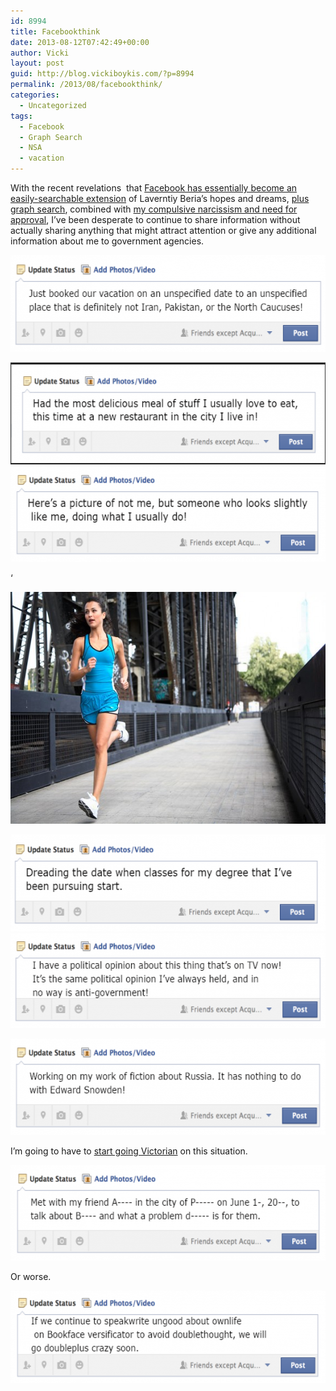 ```yaml
---
id: 8994
title: Facebookthink
date: 2013-08-12T07:42:49+00:00
author: Vicki
layout: post
guid: http://blog.vickiboykis.com/?p=8994
permalink: /2013/08/facebookthink/
categories:
  - Uncategorized
tags:
  - Facebook
  - Graph Search
  - NSA
  - vacation
---
```

With the recent revelations  that <a href="http://blog.vickiboykis.com/2013/06/being-american/" target="_blank">Facebook has essentially become an easily-searchable extension</a> of Laverntiy Beria&#8217;s hopes and dreams, <a href="http://mashable.com/2013/01/15/facebook-graph-search-privacy/" target="_blank">plus graph search</a>, combined with <a href="http://blog.vickiboykis.com/2011/09/facebook-anxiety/" target="_blank">my compulsive narcissism and need for approval</a>, I&#8217;ve been desperate to continue to share information without actually sharing anything that might attract attention or give any additional information about me to government agencies.

[<img class="aligncenter size-medium wp-image-9002" alt="Screen Shot 2013-08-12 at 7.11.09 AM" src="https://raw.githubusercontent.com/veekaybee/wlb/gh-pages/assets/images/2013/08/Screen-Shot-2013-08-12-at-7.11.09-AM-580x155.png" width="580" height="155" />](https://raw.githubusercontent.com/veekaybee/wlb/gh-pages/assets/images/2013/08/Screen-Shot-2013-08-12-at-7.11.09-AM.png)

[<img class="aligncenter size-medium wp-image-8996" alt="Screen Shot 2013-08-12 at 7.02.06 AM" src="https://raw.githubusercontent.com/veekaybee/wlb/gh-pages/assets/images/2013/08/Screen-Shot-2013-08-12-at-7.02.06-AM-580x163.png" width="580" height="163" />](https://raw.githubusercontent.com/veekaybee/wlb/gh-pages/assets/images/2013/08/Screen-Shot-2013-08-12-at-7.02.06-AM.png)[<img class="aligncenter size-medium wp-image-8998" alt="Screen Shot 2013-08-12 at 7.05.38 AM" src="https://raw.githubusercontent.com/veekaybee/wlb/gh-pages/assets/images/2013/08/Screen-Shot-2013-08-12-at-7.05.38-AM-580x153.png" width="580" height="153" />](https://raw.githubusercontent.com/veekaybee/wlb/gh-pages/assets/images/2013/08/Screen-Shot-2013-08-12-at-7.05.38-AM.png)

&#8216;

[<img class="aligncenter size-medium wp-image-8999" alt="nike-girl-runner-portland-bridge" src="https://raw.githubusercontent.com/veekaybee/wlb/gh-pages/assets/images/2013/08/nike-girl-runner-portland-bridge-580x371.jpg" width="580" height="371" />](https://raw.githubusercontent.com/veekaybee/wlb/gh-pages/assets/images/2013/08/nike-girl-runner-portland-bridge.jpg)

[<img class="aligncenter size-medium wp-image-9000" alt="Screen Shot 2013-08-12 at 7.08.17 AM" src="https://raw.githubusercontent.com/veekaybee/wlb/gh-pages/assets/images/2013/08/Screen-Shot-2013-08-12-at-7.08.17-AM-580x155.png" width="580" height="155" />](https://raw.githubusercontent.com/veekaybee/wlb/gh-pages/assets/images/2013/08/Screen-Shot-2013-08-12-at-7.08.17-AM.png)[<img class="aligncenter size-medium wp-image-9001" alt="Screen Shot 2013-08-12 at 7.09.41 AM" src="https://raw.githubusercontent.com/veekaybee/wlb/gh-pages/assets/images/2013/08/Screen-Shot-2013-08-12-at-7.09.41-AM-580x152.png" width="580" height="152" />](https://raw.githubusercontent.com/veekaybee/wlb/gh-pages/assets/images/2013/08/Screen-Shot-2013-08-12-at-7.09.41-AM.png)

[<img class="aligncenter size-medium wp-image-9003" alt="Screen Shot 2013-08-12 at 7.16.11 AM" src="https://raw.githubusercontent.com/veekaybee/wlb/gh-pages/assets/images/2013/08/Screen-Shot-2013-08-12-at-7.16.11-AM-580x154.png" width="580" height="154" />](https://raw.githubusercontent.com/veekaybee/wlb/gh-pages/assets/images/2013/08/Screen-Shot-2013-08-12-at-7.16.11-AM.png)

I&#8217;m going to have to <a href="http://ask.metafilter.com/72590/Why-censor-town-names" target="_blank">start going Victorian</a> on this situation.

[<img class="aligncenter size-medium wp-image-9004" alt="Screen Shot 2013-08-12 at 7.18.54 AM" src="https://raw.githubusercontent.com/veekaybee/wlb/gh-pages/assets/images/2013/08/Screen-Shot-2013-08-12-at-7.18.54-AM-580x153.png" width="580" height="153" />](https://raw.githubusercontent.com/veekaybee/wlb/gh-pages/assets/images/2013/08/Screen-Shot-2013-08-12-at-7.18.54-AM.png)

Or worse.

[<img class="aligncenter size-medium wp-image-9006" alt="Screen Shot 2013-08-12 at 7.29.32 AM" src="https://raw.githubusercontent.com/veekaybee/wlb/gh-pages/assets/images/2013/08/Screen-Shot-2013-08-12-at-7.29.32-AM-580x148.png" width="580" height="148" />](https://raw.githubusercontent.com/veekaybee/wlb/gh-pages/assets/images/2013/08/Screen-Shot-2013-08-12-at-7.29.32-AM.png)

&nbsp;

&nbsp;